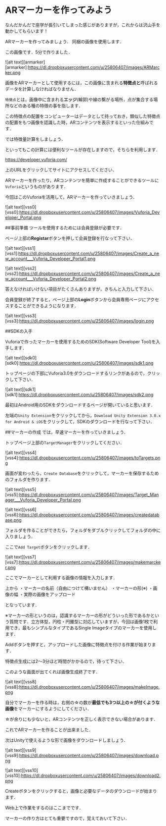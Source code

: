 # ARマーカーを作ってみよう

なんだかんだで座学が長引いてしまった感じがありますが，これからは沢山手を動かしてもらいます！

ARマーカーを作ってみましょう．
同梱の画像を使用します．

この画像です．5分で作りました．

![alt text][armarker]
[armarker]:https://dl.dropboxusercontent.com/u/25806407/images/ARMarcker.png

画像をARマーカーとして使用するには，この画像に含まれる**特徴点と**呼ばれるデータを計算しなければなりません．

`特徴点`とは，画像中に含まれる**エッジ**(輪郭)や線の繋がる場所，点が集合する場所などのある種の特徴の事を指します．

この特徴点の配置をコンピューターはデータとして持っておき，類似した特徴点の配置をもつ画像を認識した時，ARコンテンツを表示するといった仕組みです．

では特徴量計算をしましょう．

といってもこの計算には便利なツールが存在しますので，そちらを利用します．

https://developer.vuforia.com/

上のURLをクリックしてサイトにアクセスしてください．

ARマーカーを作ったり，ARコンテンツを簡単に作成することができるツールに`Vuforia`というものがあります．

今回はこのVuforiaを活用して，ARマーカーを作っていきましょう．

![alt text][vss0]
[vss0]:https://dl.dropboxusercontent.com/u/25806407/images/Vuforia_Developer_Portal.png

##事前準備
ツールを使用するためには会員登録が必要です．

ページ上部の**Registar**ボタンを押して会員登録を行なって下さい．

![alt text][vss1]
[vss1]:https://dl.dropboxusercontent.com/u/25806407/images/Create_a_new_account___Vuforia_Developer_Portal1.png

![alt text][vss2]
[vss2]:https://dl.dropboxusercontent.com/u/25806407/images/Create_a_new_account___Vuforia_Developer_Portal2.png

答えなければいけない項目がたくさんありますが，きちんと入力して下さい．

会員登録が終了すると，ページ上部の**Login**ボタンから会員専用ページにアクセスすることができるようになります．

![alt text][vss3]
[vss3]:https://dl.dropboxusercontent.com/u/25806407/images/login.png

##SDKの入手

Vuforiaで作ったマーカーを使用するためのSDK(Software Developer Tool)を入手します．

![alt text][sdk0]
[sdk0]:https://dl.dropboxusercontent.com/u/25806407/images/sdk1.png

トップページの下部にVuforia3.0をダウンロードするリンクがあるので，クリックして下さい．

![alt text][sdk1]
[sdk1]:https://dl.dropboxusercontent.com/u/25806407/images/sdk2.png

最初はAndroid用のSDKをダウンロードするページが開いていると思います．

左端の`Unity Extension`をクリックしてから，`Download Unity Extension 3.0.x for Android & iOS`をクリックして，SDKのダウンロードを行なって下さい．


##マーカーの作成
では，早速マーカーを作っていきましょう．

トップページ上部の`TargetManager`をクリックしてください．

![alt text][vss4]
[vss4]:https://dl.dropboxusercontent.com/u/25806407/images/toTargets.png

画面が変わったら，`Create Database`をクリックして，マーカーを保存するためのフォルダを作ります．

![alt text][vss5]
[vss5]:https://dl.dropboxusercontent.com/u/25806407/images/Target_Manager___Vuforia_Developer_Portal.png

![alt text][vss6]
[vss6]:https://dl.dropboxusercontent.com/u/25806407/images/createdatabase.png

フォルダを作ることができたら，フォルダをダブルクリックしてフォルダの中に入りましょう．

ここで`Add Target`ボタンをクリックします．

![alt text][vss7]
[vss7]:https://dl.dropboxusercontent.com/u/25806407/images/makemarcker.png

ここでマーカーとして利用する画像の情報を入力します．

上から
・マーカーの名前（自由につけて構いません）
・マーカーの形(※)
・画像の幅
・実際の画像をアップロード

となっています．

※マーカーの形というのは，認識するマーカーの形がどういった形であるかという質問です．立方体型，円柱・円錐型に対応していますが，今回は画像1枚で利用でき，最もシンプルなタイプであるSingle Imageタイプのマーカーを使用します．

Addボタンを押すと，アップロードした画像に特徴点を付ける作業が始まります．

特徴点生成には2〜3分ほど時間がかかるので，待って下さい．

このような画面が出てくれば画像生成終了です．

![alt text][vss8]
[vss8]:https://dl.dropboxusercontent.com/u/25806407/images/makeImage.png

自分でマーカーを作る時は，右側の☆の数が**最低でも3つ以上の☆が付くような画像**をマーカーにするようにしてください．

☆が余りにも少ないと，ARコンテンツを正しく表示できない場合があります．

これでARマーカーを作ることが出来ました．

次はUnityで使えるような形で画像をダウンロードしましょう．

![alt text][vss9]
[vss9]:https://dl.dropboxusercontent.com/u/25806407/images/download.png

![alt text][vss10]
[vss10]:https://dl.dropboxusercontent.com/u/25806407/images/download2.png

Createボタンをクリックすると，画像と必要なデータのダウンロードが始まります．

Web上で作業をするのはここまでです．

マーカーの作り方はとても重要ですので，覚えておいて下さい．
